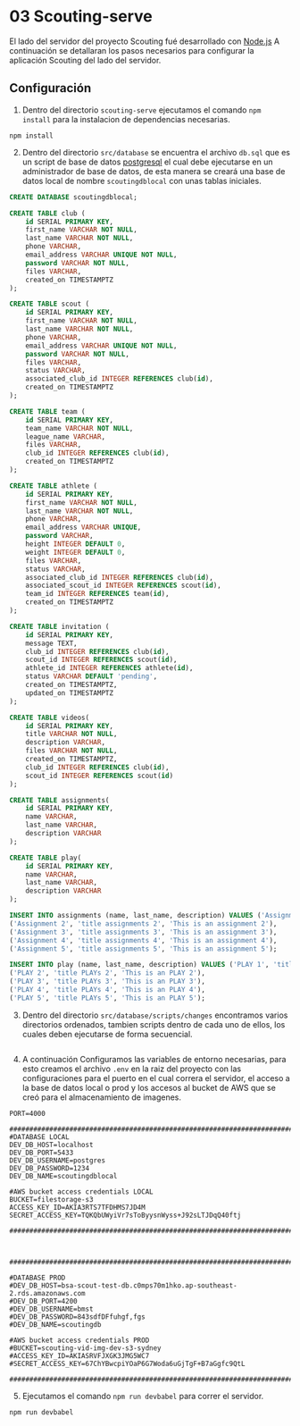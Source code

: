 # 03 Scouting-serve
El lado del servidor del proyecto Scouting fué desarrollado con [Node.js](https://nodejs.org/en/)
A continuación se detallaran los pasos necesarios para configurar la aplicación Scouting del lado del servidor.


## Configuración
1. Dentro del directorio `scouting-serve` ejecutamos el comando `npm install` para la instalacion de dependencias necesarias.
```
npm install
```
2. Dentro del directorio `src/database` se encuentra el archivo `db.sql` que es un script de base de datos [postgresql](https://www.postgresql.org/) el cual debe ejecutarse en un administrador de base de datos, de esta manera se creará una base de datos local de nombre `scoutingdblocal` con unas tablas iniciales.

```sql
CREATE DATABASE scoutingdblocal;

CREATE TABLE club (
    id SERIAL PRIMARY KEY,
    first_name VARCHAR NOT NULL,
    last_name VARCHAR NOT NULL,
    phone VARCHAR,
    email_address VARCHAR UNIQUE NOT NULL,
    password VARCHAR NOT NULL,
    files VARCHAR,
    created_on TIMESTAMPTZ
);

CREATE TABLE scout (
    id SERIAL PRIMARY KEY,
    first_name VARCHAR NOT NULL,
    last_name VARCHAR NOT NULL,
    phone VARCHAR,
    email_address VARCHAR UNIQUE NOT NULL,
    password VARCHAR NOT NULL,
    files VARCHAR,
    status VARCHAR,
    associated_club_id INTEGER REFERENCES club(id),
    created_on TIMESTAMPTZ
);

CREATE TABLE team (
    id SERIAL PRIMARY KEY,
    team_name VARCHAR NOT NULL,
    league_name VARCHAR,
    files VARCHAR,
    club_id INTEGER REFERENCES club(id),
    created_on TIMESTAMPTZ
);

CREATE TABLE athlete (
    id SERIAL PRIMARY KEY,
    first_name VARCHAR NOT NULL,
    last_name VARCHAR NOT NULL,
    phone VARCHAR,
    email_address VARCHAR UNIQUE,
    password VARCHAR,
    height INTEGER DEFAULT 0,
    weight INTEGER DEFAULT 0,
    files VARCHAR,
    status VARCHAR,
    associated_club_id INTEGER REFERENCES club(id),
    associated_scout_id INTEGER REFERENCES scout(id),
    team_id INTEGER REFERENCES team(id),
    created_on TIMESTAMPTZ
);

CREATE TABLE invitation (
    id SERIAL PRIMARY KEY,
    message TEXT,
    club_id INTEGER REFERENCES club(id),
    scout_id INTEGER REFERENCES scout(id),
    athlete_id INTEGER REFERENCES athlete(id),
    status VARCHAR DEFAULT 'pending',
    created_on TIMESTAMPTZ,
    updated_on TIMESTAMPTZ
);

CREATE TABLE videos(
    id SERIAL PRIMARY KEY,
    title VARCHAR NOT NULL,
    description VARCHAR,
    files VARCHAR NOT NULL,
    created_on TIMESTAMPTZ,
    club_id INTEGER REFERENCES club(id),
    scout_id INTEGER REFERENCES scout(id)
);

CREATE TABLE assignments(
    id SERIAL PRIMARY KEY,
    name VARCHAR,
    last_name VARCHAR,
    description VARCHAR
);

CREATE TABLE play(
    id SERIAL PRIMARY KEY,
    name VARCHAR,
    last_name VARCHAR,
    description VARCHAR
);

INSERT INTO assignments (name, last_name, description) VALUES ('Assignment 1', 'title assignments 1', 'This is an assignment 1'),
('Assignment 2', 'title assignments 2', 'This is an assignment 2'),
('Assignment 3', 'title assignments 3', 'This is an assignment 3'),
('Assignment 4', 'title assignments 4', 'This is an assignment 4'),
('Assignment 5', 'title assignments 5', 'This is an assignment 5');

INSERT INTO play (name, last_name, description) VALUES ('PLAY 1', 'title PLAYs 1', 'This is an PLAY 1'),
('PLAY 2', 'title PLAYs 2', 'This is an PLAY 2'),
('PLAY 3', 'title PLAYs 3', 'This is an PLAY 3'),
('PLAY 4', 'title PLAYs 4', 'This is an PLAY 4'),
('PLAY 5', 'title PLAYs 5', 'This is an PLAY 5');

```

3. Dentro del directorio `src/database/scripts/changes` encontramos varios directorios ordenados, tambien scripts dentro de cada uno de ellos, los cuales deben ejecutarse de forma secuencial.

<img :src="$withBase('/img/server/01.png')">

4. A continuación Configuramos las variables de entorno necesarias, para esto creamos el archivo `.env` en la raiz del proyecto con las configuraciones para el puerto en el cual correra el servidor, el acceso a la base de datos local o prod y los accesos al bucket de AWS que se creó para el almacenamiento de imagenes.
```
PORT=4000

###########################################################################
#DATABASE LOCAL
DEV_DB_HOST=localhost
DEV_DB_PORT=5433
DEV_DB_USERNAME=postgres
DEV_DB_PASSWORD=1234
DEV_DB_NAME=scoutingdblocal

#AWS bucket access credentials LOCAL
BUCKET=filestorage-s3
ACCESS_KEY_ID=AKIA3RTS7TFDHMS7JD4M
SECRET_ACCESS_KEY=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

############################################################################



######################################################################################

#DATABASE PROD
#DEV_DB_HOST=bsa-scout-test-db.c0mps70m1hko.ap-southeast-2.rds.amazonaws.com
#DEV_DB_PORT=4200
#DEV_DB_USERNAME=bmst
#DEV_DB_PASSWORD=843sdfDFfuhgf,fgs
#DEV_DB_NAME=scoutingdb

#AWS bucket access credentials PROD
#BUCKET=scouting-vid-img-dev-s3-sydney
#ACCESS_KEY_ID=AKIASRVFJXGK3JMG5WC7
#SECRET_ACCESS_KEY=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

######################################################################################
```

5. Ejecutamos el comando `npm run devbabel` para correr el servidor.
```
npm run devbabel
```